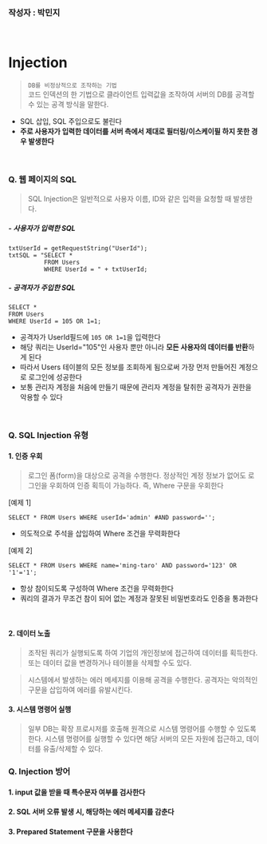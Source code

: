### 작성자 : 박민지
<br>

# Injection
> `DB를 비정상적으로 조작하는 기법`<br>
> 코드 인덱션의 한 기법으로 클라이언트 입력값을 조작하여 서버의 DB를 공격할 수 있는 공격 방식을 말한다.

- SQL 삽입, SQL 주입으로도 불린다
- **주로 사용자가 입력한 데이터를 서버 측에서 제대로 필터링/이스케이필 하지 못한 경우 발생한다**
<br>

### Q. 웹 페이지의 SQL
> SQL Injection은 일반적으로 사용자 이름, ID와 같은 입력을 요청할 때 발생한다.

##### - 사용자가 입력한 SQL
```
txtUserId = getRequestString("UserId"); 
txtSQL = "SELECT *
          FROM Users 
          WHERE UserId = " + txtUserId;
```
##### - 공격자가 주입한 SQL
```
SELECT *
FROM Users
WHERE UserId = 105 OR 1=1;
```

- 공격자가 UserId필드에 `105 OR 1=1`을 입력한다
- 해당 쿼리는 UserId="105"인 사용자 뿐만 아니라 **모든 사용자의 데이터를 반환**하게 된다
- 따라서 Users 테이블의 모든 정보를 조회하게 됨으로써 가장 먼저 만들어진 계정으로 로그인에 성공한다
- 보통 관리자 계정을 처음에 만들기 때문에 관리자 계정을 탈취한 공격자가 권한을 악용할 수 있다
<br>

### Q. SQL Injection 유형

#### 1. 인증 우회
> 로그인 폼(form)을 대상으로 공격을 수행한다. 정상적인 계정 정보가 없어도 로그인을 우회하여 인증 획득이 가능하다. 즉, Where 구문을 우회한다

[예제 1]
```
SELECT * FROM Users WHERE userId='admin' #AND password='';
```
- 의도적으로 주석을 삽입하여 Where 조건을 무력화한다

[예제 2]
```
SELECT * FROM Users WHERE name='ming-taro' AND password='123' OR '1'='1';
```
- 항상 참이되도록 구성하여 Where 조건을 무력화한다
- 쿼리의 결과가 무조건 참이 되어 없는 계정과 잘못된 비밀번호라도 인증을 통과한다
<br>

#### 2. 데이터 노출
> 조작된 쿼리가 실행되도록 하여 기업의 개인정보에 접근하여 데이터를 획득한다. 또는 데이터 값을 변경하거나 테이블을 삭제할 수도 있다.

> 시스템에서 발생하는 에러 메세지를 이용해 공격을 수행한다. 공격자는 악의적인 구문을 삽입하여 에러를 유발시킨다.

#### 3. 시스템 명령어 실행
> 일부 DB는 확장 프로시저를 호출해 원격으로 시스템 명령어를 수행할 수 있도록 한다. 시스템 명령어를 실행할 수 있다면 해당 서버의 모든 자원에 접근하고, 데이터를 유출/삭제할 수 있다.


### Q. Injection 방어
#### 1. input 값을 받을 때 특수문자 여부를 검사한다

#### 2. SQL 서버 오류 발생 시, 해당하는 에러 메세지를 감춘다

#### 3. Prepared Statement 구문을 사용한다
